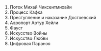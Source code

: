 1. Поток Михай Чиксентмихайи
2. Процесс Кафка
3. Преступление и наказание Достоевский
4. Аэропорт Артур Хейли
5. Фауст
6. Искусство Войны
7. Искусство Любви
8. Цифровая Параноя